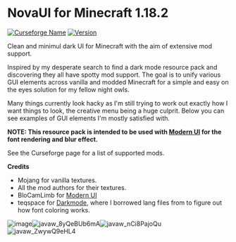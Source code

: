 # NovaUI for Minecraft 1.18.2

[![Curseforge Name](https://cf.way2muchnoise.eu/title/634604.svg)](https://www.curseforge.com/minecraft/texture-packs/novaui) [![Version](https://cf.way2muchnoise.eu/versions/For%20MC_634604_all.svg)](https://www.curseforge.com/minecraft/texture-packs/novaui)

Clean and minimul dark UI for Minecraft with the aim of extensive mod support. 

Inspired by my desperate search to find a dark mode resource pack and discovering they all have spotty mod support. The goal is to unify various GUI elements across vanilla and modded Minecraft for a simple and easy on the eyes solution for my fellow night owls. 

Many things currently look hacky as I'm still trying to work out exactly how I want things to look, the creative menu being a huge culprit. Below you can see examples of GUI elements I'm mostly satisfied with.

<b>NOTE: This resource pack is intended to be used with [Modern UI](https://www.curseforge.com/minecraft/mc-mods/modern-ui) for the font rendering and blur effect.</b>

See the Curseforge page for a list of supported mods.

<b>Credits</b>
- Mojang for vanilla textures.
- All the mod authors for their textures.
- BloCamLimb for [Modern UI](https://www.curseforge.com/minecraft/mc-mods/modern-ui)
- teqspace for [Darkmode](https://www.curseforge.com/minecraft/texture-packs/darkmode), where I borrowed lang files from to figure out how font coloring works.

![image](https://i.imgur.com/LrNZipR.png)![javaw_8yQeBUb6mA](https://user-images.githubusercontent.com/85393060/174474875-c96dac38-e58e-47e2-a39f-8aebcb85cd83.png)![javaw_nCi8PajoQu](https://user-images.githubusercontent.com/85393060/174474879-8e19fcb3-fc81-4b71-a751-f06467c1033c.png)![javaw_ZwywQ9eHL4](https://user-images.githubusercontent.com/85393060/174474885-ee73145e-08db-48d3-af0c-7d788c3327ea.png)
